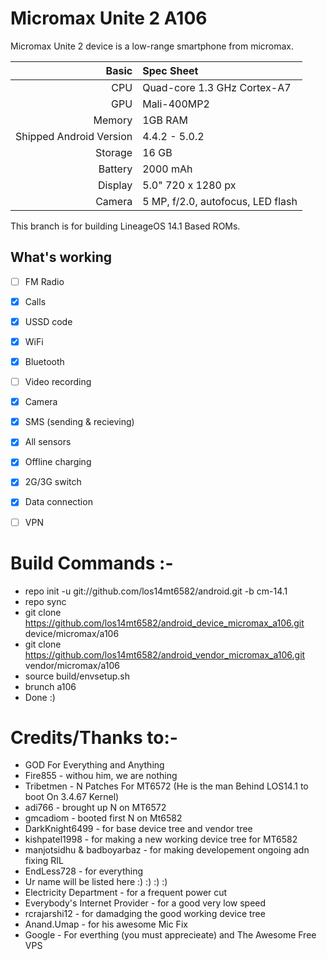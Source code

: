 # Micromax Unite 2 A106

Micromax Unite 2 device is a low-range smartphone from micromax.

Basic   | Spec Sheet
-------:|:-------------------------
CPU     | Quad-core 1.3 GHz Cortex-A7
GPU     | Mali-400MP2
Memory  | 1GB RAM
Shipped Android Version | 4.4.2 - 5.0.2
Storage | 16 GB
Battery | 2000 mAh
Display | 5.0" 720 x 1280 px
Camera  | 5 MP, f/2.0, autofocus, LED flash

This branch is for building LineageOS 14.1 Based ROMs.

## What's working
- [ ] FM Radio
- [X] Calls
- [X] USSD code
- [x] WiFi
- [x] Bluetooth
- [ ] Video recording
- [x] Camera
- [X] SMS (sending & recieving)
- [x] All sensors
- [x] Offline charging
- [X] 2G/3G switch
- [X] Data connection
- [ ] VPN


# Build Commands :-

  * repo init -u git://github.com/los14mt6582/android.git -b cm-14.1
  * repo sync
  * git clone https://github.com/los14mt6582/android_device_micromax_a106.git device/micromax/a106
  * git clone https://github.com/los14mt6582/android_vendor_micromax_a106.git vendor/micromax/a106
  * source build/envsetup.sh
  * brunch a106
  * Done :)
  
# Credits/Thanks to:-
  * GOD For Everything and Anything
  * Fire855 - withou him, we are nothing
  * Tribetmen - N Patches For MT6572 (He is the man Behind LOS14.1 to boot On 3.4.67 Kernel)
  * adi766 - brought up N on MT6572
  * gmcadiom - booted first N on Mt6582
  * DarkKnight6499 - for base device tree and vendor tree
  * kishpatel1998 - for making a new working device tree for MT6582
  * manjotsidhu & badboyarbaz - for making developement ongoing adn fixing RIL
  * EndLess728 - for everything
  * Ur name will be listed here :) :) :) :)
  * Electricity Department - for a frequent power cut
  * Everybody's Internet Provider - for a good very low speed
  * rcrajarshi12 - for damadging the good working device tree
  * Anand.Umap - for his awesome Mic Fix
  * Google - For everthing (you must apprecieate) and The Awesome Free VPS
